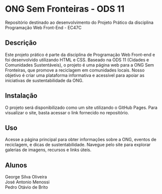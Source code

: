 # ONG Sem Fronteiras - ODS 11
Repositório destinado ao desenvolvimento do Projeto Prático da disciplina Programação Web Front-End - EC47C

## Descrição
Este projeto prático é parte da disciplina de Programação Web Front-end e foi desenvolvido utilizando HTML e CSS. Baseado na ODS 11 (Cidades e Comunidades Sustentáveis), o projeto é uma página web para a ONG Sem Fronteiras, que promove a reciclagem em comunidades locais. Nosso objetivo é criar uma plataforma informativa e acessível para apoiar as iniciativas de sustentabilidade da ONG.

## Instalação
O projeto será disponibilizado como um site utilizando o GitHub Pages. Para visualizar o site, basta acessar o link fornecido no repositório.

## Uso
Acesse a página principal para obter informações sobre a ONG, eventos de reciclagem, e dicas de sustentabilidade. Navegue pelo site para explorar galerias de imagens, recursos e links úteis.

## Alunos
George Silva Oliveira
<br>José Antonio Menossi
<br>Pedro Otávio de Brito

